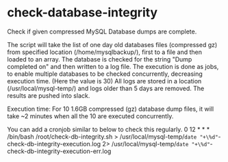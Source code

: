 # check-database-integrity
Check if given compressed MySQL Database dumps are complete.

The script will take the list of one day old databases files (compressed gz) from specified location (/home/mysqlbackup/), first to a file and then loaded to an array. 
The database is checked for the string "Dump completed on" and then written to a log file. 
The execution is done as jobs, to enable multiple databases to be checked concurrently, decreasing execution time. (Here the value is 30)
All logs are stored in a location (/usr/local/mysql-temp/) and logs older than 5 days are removed. 
The results are pushed into slack. 

Execution time:
For 10 1.6GB compressed (gz) database dump files, it will take ~2 minutes when all the 10 are executed concurrently. 


You can add a cronjob similar to below to check this regularly.
0 12 * * * /bin/bash /root/check-db-integrity.sh > /usr/local/mysql-temp/`date "+\%d"`-check-db-integrity-execution.log 2> /usr/local/mysql-temp/`date "+\%d"`-check-db-integrity-execution-err.log
